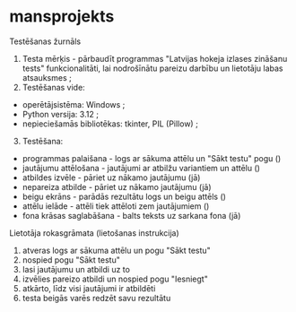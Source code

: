 # mansprojekts

Testēšanas žurnāls
1. Testa mērķis - pārbaudīt programmas "Latvijas hokeja izlases zināšanu tests" funkcionalitāti, lai nodrošīnātu pareizu darbību un lietotāju labas atsauksmes ;
2. Testēšanas vide:
- operētājsistēma: Windows ;
- Python versija: 3.12 ;
- nepieciešamās bibliotēkas: tkinter, PIL (Pillow) ;
3. Testēšana:
- programmas palaišana - logs ar sākuma attēlu un "Sākt testu" pogu ()
- jautājumu attēlošana - jautājumi ar atbilžu variantiem un attēlu ()
- atbildes izvēle - pāriet uz nākamo jautājumu (jā)
- nepareiza atbilde - pāriet uz nākamo jautājumu (jā)
- beigu ekrāns - parādās rezultātu logs un beigu attēls ()
- attēlu ielāde - attēli tiek attēloti zem jautājumiem ()
- fona krāsas saglabāšana - balts teksts uz sarkana fona (jā)

Lietotāja rokasgrāmata (lietošanas instrukcija)
1. atveras logs ar sākuma attēlu un pogu "Sākt testu"
2. nospied pogu "Sākt testu"
3. lasi jautājumu un atbildi uz to
4. izvēlies pareizo atbildi un nospied pogu "Iesniegt"
5. atkārto, līdz visi jautājumi ir atbildēti
6. testa beigās varēs redzēt savu rezultātu
